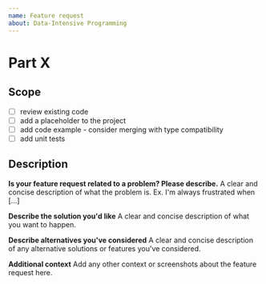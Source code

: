 ```yaml
---
name: Feature request
about: Data-Intensive Programming 
---
```


# Part X

## Scope

- [ ] review existing code
- [ ] add a placeholder to the project
- [ ] add code example  - consider merging with type compatibility
- [ ] add unit tests

## Description 

**Is your feature request related to a problem? Please describe.**
A clear and concise description of what the problem is. Ex. I'm always frustrated when [...]

**Describe the solution you'd like**
A clear and concise description of what you want to happen.

**Describe alternatives you've considered**
A clear and concise description of any alternative solutions or features you've considered.

**Additional context**
Add any other context or screenshots about the feature request here.
